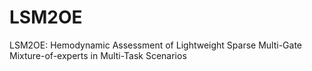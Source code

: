 # LSM2OE
LSM2OE: Hemodynamic Assessment of Lightweight Sparse Multi-Gate Mixture-of-experts in Multi-Task Scenarios
